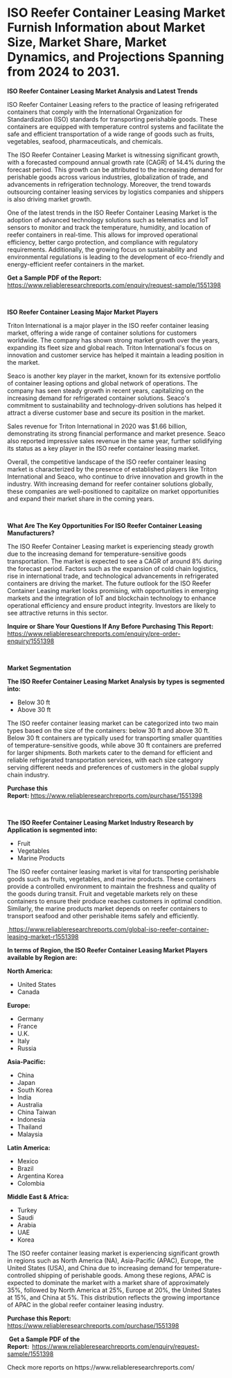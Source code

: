 <p><h1>ISO Reefer Container Leasing Market Furnish Information about Market Size, Market Share, Market Dynamics, and Projections Spanning from 2024 to 2031.</h1></p><p><strong>ISO Reefer Container Leasing Market Analysis and Latest Trends</strong></p>
<p><p>ISO Reefer Container Leasing refers to the practice of leasing refrigerated containers that comply with the International Organization for Standardization (ISO) standards for transporting perishable goods. These containers are equipped with temperature control systems and facilitate the safe and efficient transportation of a wide range of goods such as fruits, vegetables, seafood, pharmaceuticals, and chemicals.</p><p>The ISO Reefer Container Leasing Market is witnessing significant growth, with a forecasted compound annual growth rate (CAGR) of 14.4% during the forecast period. This growth can be attributed to the increasing demand for perishable goods across various industries, globalization of trade, and advancements in refrigeration technology. Moreover, the trend towards outsourcing container leasing services by logistics companies and shippers is also driving market growth.</p><p>One of the latest trends in the ISO Reefer Container Leasing Market is the adoption of advanced technology solutions such as telematics and IoT sensors to monitor and track the temperature, humidity, and location of reefer containers in real-time. This allows for improved operational efficiency, better cargo protection, and compliance with regulatory requirements. Additionally, the growing focus on sustainability and environmental regulations is leading to the development of eco-friendly and energy-efficient reefer containers in the market.</p></p>
<p><strong>Get a Sample PDF of the Report:&nbsp;</strong> <a href="https://www.reliableresearchreports.com/enquiry/request-sample/1551398">https://www.reliableresearchreports.com/enquiry/request-sample/1551398</a></p>
<p>&nbsp;</p>
<p><strong>ISO Reefer Container Leasing Major Market Players</strong></p>
<p><p>Triton International is a major player in the ISO reefer container leasing market, offering a wide range of container solutions for customers worldwide. The company has shown strong market growth over the years, expanding its fleet size and global reach. Triton International's focus on innovation and customer service has helped it maintain a leading position in the market.</p><p>Seaco is another key player in the market, known for its extensive portfolio of container leasing options and global network of operations. The company has seen steady growth in recent years, capitalizing on the increasing demand for refrigerated container solutions. Seaco's commitment to sustainability and technology-driven solutions has helped it attract a diverse customer base and secure its position in the market.</p><p>Sales revenue for Triton International in 2020 was $1.66 billion, demonstrating its strong financial performance and market presence. Seaco also reported impressive sales revenue in the same year, further solidifying its status as a key player in the ISO reefer container leasing market.</p><p>Overall, the competitive landscape of the ISO reefer container leasing market is characterized by the presence of established players like Triton International and Seaco, who continue to drive innovation and growth in the industry. With increasing demand for reefer container solutions globally, these companies are well-positioned to capitalize on market opportunities and expand their market share in the coming years.</p></p>
<p>&nbsp;</p>
<p><strong>What Are The Key Opportunities For ISO Reefer Container Leasing Manufacturers?</strong></p>
<p><p>The ISO Reefer Container Leasing market is experiencing steady growth due to the increasing demand for temperature-sensitive goods transportation. The market is expected to see a CAGR of around 8% during the forecast period. Factors such as the expansion of cold chain logistics, rise in international trade, and technological advancements in refrigerated containers are driving the market. The future outlook for the ISO Reefer Container Leasing market looks promising, with opportunities in emerging markets and the integration of IoT and blockchain technology to enhance operational efficiency and ensure product integrity. Investors are likely to see attractive returns in this sector.</p></p>
<p><strong>Inquire or Share Your Questions If Any Before Purchasing This Report:</strong> <a href="https://www.reliableresearchreports.com/enquiry/pre-order-enquiry/1551398">https://www.reliableresearchreports.com/enquiry/pre-order-enquiry/1551398</a></p>
<p>&nbsp;</p>
<p><strong>Market Segmentation</strong></p>
<p><strong>The ISO Reefer Container Leasing Market Analysis by types is segmented into:</strong></p>
<p><ul><li>Below 30 ft</li><li>Above 30 ft</li></ul></p>
<p><p>The ISO reefer container leasing market can be categorized into two main types based on the size of the containers: below 30 ft and above 30 ft. Below 30 ft containers are typically used for transporting smaller quantities of temperature-sensitive goods, while above 30 ft containers are preferred for larger shipments. Both markets cater to the demand for efficient and reliable refrigerated transportation services, with each size category serving different needs and preferences of customers in the global supply chain industry.</p></p>
<p><strong>Purchase this Report:&nbsp;</strong><a href="https://www.reliableresearchreports.com/purchase/1551398">https://www.reliableresearchreports.com/purchase/1551398</a></p>
<p>&nbsp;</p>
<p><strong>The ISO Reefer Container Leasing Market Industry Research by Application is segmented into:</strong></p>
<p><ul><li>Fruit</li><li>Vegetables</li><li>Marine Products</li></ul></p>
<p><p>The ISO reefer container leasing market is vital for transporting perishable goods such as fruits, vegetables, and marine products. These containers provide a controlled environment to maintain the freshness and quality of the goods during transit. Fruit and vegetable markets rely on these containers to ensure their produce reaches customers in optimal condition. Similarly, the marine products market depends on reefer containers to transport seafood and other perishable items safely and efficiently.</p></p>
<p><a href="https://www.reliableresearchreports.com/global-iso-reefer-container-leasing-market-r1551398">&nbsp;https://www.reliableresearchreports.com/global-iso-reefer-container-leasing-market-r1551398</a></p>
<p><strong>In terms of Region, the ISO Reefer Container Leasing Market Players available by Region are:</strong></p>
<p>
    <p> <strong> North America: </strong>
        <ul>
            <li>United States</li>
            <li>Canada</li>
        </ul>
        </p> 
    <p> <strong> Europe: </strong>
        <ul>
            <li>Germany</li>
            <li>France</li>
            <li>U.K.</li>
            <li>Italy</li>
            <li>Russia</li>
        </ul>
        </p> 
    <p> <strong> Asia-Pacific: </strong>
        <ul>
            <li>China</li>
            <li>Japan</li>
            <li>South Korea</li>
            <li>India</li>
            <li>Australia</li>
            <li>China Taiwan</li>
            <li>Indonesia</li>
            <li>Thailand</li>
            <li>Malaysia</li>
        </ul>
        </p> 
    <p> <strong> Latin America: </strong>
        <ul>
            <li>Mexico</li>
            <li>Brazil</li>
            <li>Argentina Korea</li>
            <li>Colombia</li>
        </ul>
        </p> 
    <p> <strong> Middle East & Africa: </strong>
        <ul>
            <li>Turkey</li>
            <li>Saudi</li>
            <li>Arabia</li>
            <li>UAE</li>
            <li>Korea</li>
        </ul>
    </p>
    </p>
<p><p>The ISO reefer container leasing market is experiencing significant growth in regions such as North America (NA), Asia-Pacific (APAC), Europe, the United States (USA), and China due to increasing demand for temperature-controlled shipping of perishable goods. Among these regions, APAC is expected to dominate the market with a market share of approximately 35%, followed by North America at 25%, Europe at 20%, the United States at 15%, and China at 5%. This distribution reflects the growing importance of APAC in the global reefer container leasing industry.</p></p>
<p><strong>Purchase this Report: </strong><a href="https://www.reliableresearchreports.com/purchase/1551398">https://www.reliableresearchreports.com/purchase/1551398</a></p>
<p>&nbsp;<strong>Get a Sample PDF of the Report:&nbsp;&nbsp;</strong><a href="https://www.reliableresearchreports.com/enquiry/request-sample/1551398">https://www.reliableresearchreports.com/enquiry/request-sample/1551398</a></p>
<p><strong></strong></p>
<p>Check more reports on https://www.reliableresearchreports.com/</p>